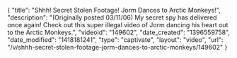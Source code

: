 {
    "title": "Shhh! Secret Stolen Footage! Jorm Dances to Arctic Monkeys!",
    "description": "(Originally posted 03\/11\/06) My secret spy has delivered once again! Check out this super illegal video of Jorm dancing his heart out to the Arctic Monkeys.",
    "videoid": "149602",
    "date_created": "1396559758",
    "date_modified": "1418181241",
    "type": "captivate",
    "layout": "video",
    "url": "\/v\/shhh-secret-stolen-footage-jorm-dances-to-arctic-monkeys\/149602"
}